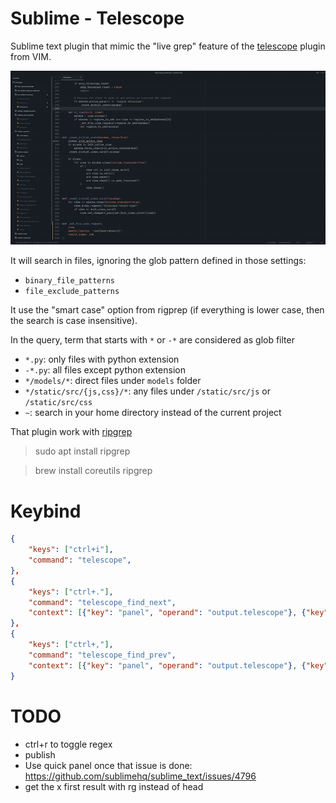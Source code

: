 # Sublime - Telescope
Sublime text plugin that mimic the "live grep" feature of the [telescope](https://github.com/nvim-telescope/telescope.nvim) plugin from VIM.

<p align="center">
  <img src="img/demo.gif">
</p>


It will search in files, ignoring the glob pattern defined in those settings:
- `binary_file_patterns`
- `file_exclude_patterns`

It use the "smart case" option from rigprep (if everything is lower case, then the search is case insensitive).

In the query, term that starts with `*` or `-*` are considered as glob filter
- `*.py`: only files with python extension
- `-*.py`: all files except python extension
- `*/models/*`: direct files under `models` folder
- `*/static/src/{js,css}/*`: any files under `/static/src/js` or `/static/src/css`
- `~`: search in your home directory instead of the current project

That plugin work with [ripgrep](https://github.com/BurntSushi/ripgrep)

> sudo apt install ripgrep

> brew install coreutils ripgrep

# Keybind
```json
{
    "keys": ["ctrl+i"],
    "command": "telescope",
},
{
    "keys": ["ctrl+."],
    "command": "telescope_find_next",
    "context": [{"key": "panel", "operand": "output.telescope"}, {"key": "panel_has_focus"}],
},
{
    "keys": ["ctrl+,"],
    "command": "telescope_find_prev",
    "context": [{"key": "panel", "operand": "output.telescope"}, {"key": "panel_has_focus"}],
}
```

# TODO
- ctrl+r to toggle regex
- publish
- Use quick panel once that issue is done: https://github.com/sublimehq/sublime_text/issues/4796
- get the x first result with rg instead of head
